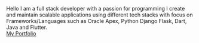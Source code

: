 Hello
I am a full stack developer with a passion for programming
I create and maintain scalable applications using different tech stacks with focus on Frameworks/Languages such as Oracle Apex, Python Django Flask, Dart, Java and Flutter.<br>
<a href="http://django-env.eba-3sncfhyg.us-west-2.elasticbeanstalk.com/">My Portfolio</a>
